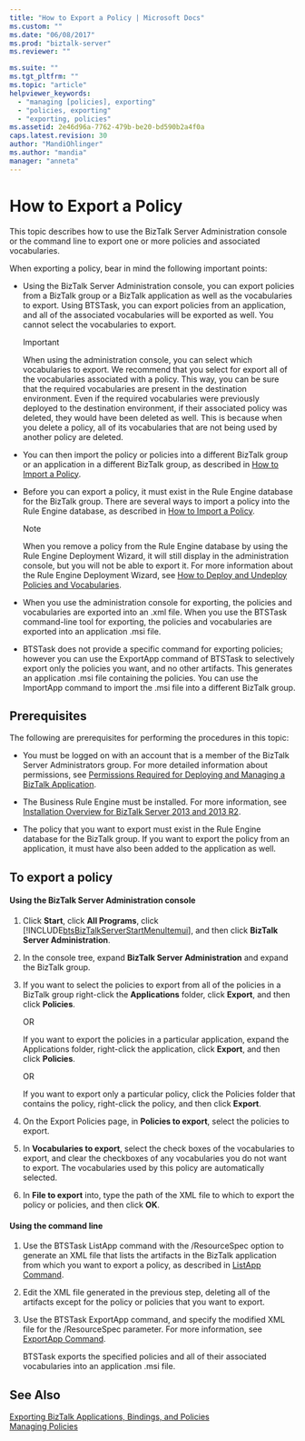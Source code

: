 ```yaml
---
title: "How to Export a Policy | Microsoft Docs"
ms.custom: ""
ms.date: "06/08/2017"
ms.prod: "biztalk-server"
ms.reviewer: ""

ms.suite: ""
ms.tgt_pltfrm: ""
ms.topic: "article"
helpviewer_keywords: 
  - "managing [policies], exporting"
  - "policies, exporting"
  - "exporting, policies"
ms.assetid: 2e46d96a-7762-479b-be20-bd590b2a4f0a
caps.latest.revision: 30
author: "MandiOhlinger"
ms.author: "mandia"
manager: "anneta"
---
```

# How to Export a Policy
This topic describes how to use the BizTalk Server Administration console or the command line to export one or more policies and associated vocabularies.  
  
 When exporting a policy, bear in mind the following important points:  
  
-   Using the BizTalk Server Administration console, you can export policies from a BizTalk group or a BizTalk application as well as the vocabularies to export. Using BTSTask, you can export policies from an application, and all of the associated vocabularies will be exported as well. You cannot select the vocabularies to export.  
  
    > [!IMPORTANT]
    >  When using the administration console, you can select which vocabularies to export. We recommend that you select for export all of the vocabularies associated with a policy. This way, you can be sure that the required vocabularies are present in the destination environment. Even if the required vocabularies were previously deployed to the destination environment, if their associated policy was deleted, they would have been deleted as well. This is because when you delete a policy, all of its vocabularies that are not being used by another policy are deleted.  
  
-   You can then import the policy or policies into a different BizTalk group or an application in a different BizTalk group, as described in [How to Import a Policy](../core/how-to-import-a-policy.md).  
  
-   Before you can export a policy, it must exist in the Rule Engine database for the BizTalk group. There are several ways to import a policy into the Rule Engine database, as described in [How to Import a Policy](../core/how-to-import-a-policy.md).  
  
    > [!NOTE]
    >  When you remove a policy from the Rule Engine database by using the Rule Engine Deployment Wizard, it will still display in the administration console, but you will not be able to export it. For more information about the Rule Engine Deployment Wizard, see [How to Deploy and Undeploy Policies and Vocabularies](../core/how-to-deploy-and-undeploy-policies-and-vocabularies.md).  
  
-   When you use the administration console for exporting, the policies and vocabularies are exported into an .xml file. When you use the BTSTask command-line tool for exporting, the policies and vocabularies are exported into an application .msi file.  
  
-   BTSTask does not provide a specific command for exporting policies; however you can use the ExportApp command of BTSTask to selectively export only the policies you want, and no other artifacts. This generates an application .msi file containing the policies. You can use the ImportApp command to import the .msi file into a different BizTalk group.  
  
## Prerequisites  
 The following are prerequisites for performing the procedures in this topic:  
  
-   You must be logged on with an account that is a member of the BizTalk Server Administrators group. For more detailed information about permissions, see [Permissions Required for Deploying and Managing a BizTalk Application](../core/permissions-required-for-deploying-and-managing-a-biztalk-application.md).  
  
-   The Business Rule Engine must be installed. For more information, see [Installation Overview for BizTalk Server 2013 and 2013 R2](https://msdn.microsoft.com/library/8041926c-cfc9-4eaf-9c28-a2c6e8015bc5).  
  
-   The policy that you want to export must exist in the Rule Engine database for the BizTalk group. If you want to export the policy from an application, it must have also been added to the application as well.  
  
## To export a policy  
  
#### Using the BizTalk Server Administration console  
  
1. Click **Start**, click **All Programs**, click [!INCLUDE[btsBizTalkServerStartMenuItemui](../includes/btsbiztalkserverstartmenuitemui-md.md)], and then click **BizTalk Server Administration**.  
  
2. In the console tree, expand **BizTalk Server Administration** and expand the BizTalk group.  
  
3. If you want to select the policies to export from all of the policies in a BizTalk group right-click the **Applications** folder, click **Export**, and then click **Policies**.  
  
    OR  
  
    If you want to export the policies in a particular application, expand the Applications folder, right-click the application, click **Export**, and then click **Policies**.  
  
    OR  
  
    If you want to export only a particular policy, click the Policies folder that contains the policy, right-click the policy, and then click **Export**.  
  
4. On the Export Policies page, in **Policies to export**, select the policies to export.  
  
5. In **Vocabularies to export**, select the check boxes of the vocabularies to export, and clear the checkboxes of any vocabularies you do not want to export. The vocabularies used by this policy are automatically selected.  
  
6. In **File to export** into, type the path of the XML file to which to export the policy or policies, and then click **OK**.  
  
#### Using the command line  
  
1.  Use the BTSTask ListApp command with the /ResourceSpec option to generate an XML file that lists the artifacts in the BizTalk application from which you want to export a policy, as described in [ListApp Command](../core/listapp-command.md).  
  
2.  Edit the XML file generated in the previous step, deleting all of the artifacts except for the policy or policies that you want to export.  
  
3.  Use the BTSTask ExportApp command, and specify the modified XML file for the /ResourceSpec parameter. For more information, see [ExportApp Command](../core/exportapp-command.md).  
  
     BTSTask exports the specified policies and all of their associated vocabularies into an application .msi file.  
  
## See Also  
 [Exporting BizTalk Applications, Bindings, and Policies](../core/exporting-biztalk-applications-bindings-and-policies.md)   
 [Managing Policies](../core/managing-policies.md)